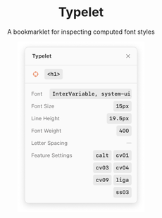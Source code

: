 <div align="center">
  <h1>Typelet</h1>
  <p>A bookmarklet for inspecting computed font styles</p>
  
  <picture>
    <source media="(prefers-color-scheme: dark)" srcset="screenshot/dark.png">
    <source media="(prefers-color-scheme: light)" srcset="screenshot/light.png">
    <img alt="Typelet screenshot" src="screenshot/light.png" width="288" height="388">
  </picture>
</div>
